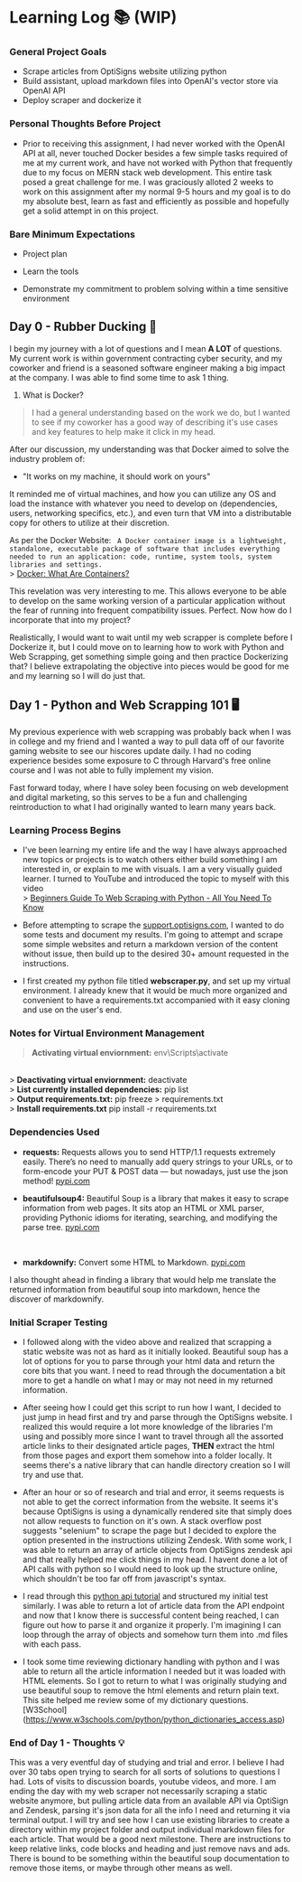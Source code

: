 # Learning Log 📚 (WIP)
### General Project Goals
- Scrape articles from OptiSigns website utilizing python
- Build assistant, upload markdown files into OpenAI's vector store via OpenAI API
- Deploy scraper and dockerize it

### Personal Thoughts Before Project
- Prior to receiving this assignment, I had never worked with the OpenAI API at all, never touched Docker besides a few simple tasks required of me at my current work, and have not worked with Python that frequently due to my focus on MERN stack web development. This entire task posed a great challenge for me. I was graciously alloted 2 weeks to work on this assignment after my normal 9-5 hours and my goal is to do my absolute best, learn as fast and efficiently as possible and hopefully get a solid attempt in on this project.

### Bare Minimum Expectations
- Project plan

- Learn the tools

- Demonstrate my commitment to problem solving within a time sensitive environment

## Day 0 - Rubber Ducking 🦆

I begin my journey with a lot of questions and I mean <strong>A LOT</strong> of questions. My current work is within government contracting cyber security, and my coworker and friend is a seasoned software engineer making a big impact at the company. I was able to find some time to ask 1 thing.

1. What is Docker?
> I had a general understanding based on the work we do, but I wanted to see if my coworker has a good way of describing it's use cases and key features to help make it click in my head.

After our discussion, my understanding was that Docker aimed to solve the industry problem of: 
-  "It works on my machine, it should work on yours"

It reminded me of virtual machines, and how you can utilize any OS and load the instance with whatever you need to develop on (dependencies, users, networking specifics, etc.), and even turn that VM into a distributable copy for others to utilize at their discretion. 

As per the Docker Website:
``` A Docker container image is a lightweight, standalone, executable package of software that includes everything needed to run an application: code, runtime, system tools, system libraries and settings.```
<br> > [Docker: What Are Containers?](https://www.docker.com/resources/what-container/)

This revelation was very interesting to me. This allows everyone to be able to develop on the same working version of a particular application without the fear of running into frequent compatibility issues. Perfect. Now how do I incorporate that into my project?

Realistically, I would want to wait until my web scrapper is complete before I Dockerize it, but I could move on to learning how to work with Python and Web Scrapping, get something simple going and then practice Dockerizing that? I believe extrapolating the objective into pieces would be good for me and my learning so I will do just that.


## Day 1 - Python and Web Scrapping 101 🖥️

My previous experience with web scrapping was probably back when I was in college and my friend and I wanted a way to pull data off of our favorite gaming website to see our hiscores update daily. I had no coding experience besides some exposure to C through Harvard's free online course and I was not able to fully implement my vision.

Fast forward today, where I have soley been focusing on web development and digital marketing, so this serves to be a fun and challenging reintroduction to what I had originally wanted to learn many years back.

### Learning Process Begins

- I've been learning my entire life and the way I have always approached new topics or projects is to watch others either build something I am interested in, or explain to me with visuals. I am a very visually guided learner. I turned to YouTube and introduced the topic to myself with this video 
<br> > [Beginners Guide To Web Scraping with Python - All You Need To Know](https://youtu.be/QhD015WUMxE?si=LqAna1kFAnqY-k3q)

- Before attempting to scrape the [support.optisigns.com](https://support.optisigns.com/hc/en-us), I wanted to do some tests and document my results. I'm going to attempt and scrape some simple websites and return a markdown version of the content without issue, then build up to the desired 30+ amount requested in the instructions.

- I first created my python file titled <strong>webscraper.py</strong>, and set up my virtual environment. I already knew that it would be much more organized and convenient to have a requirements.txt accompanied with it easy cloning and use on the user's end.  

### Notes for Virtual Environment Management
> <strong>Activating virtual enviornment:</strong> env\Scripts\activate
<br>
> <strong>Deactivating virtual enviornment:</strong> deactivate
<br>
> <strong>List currently installed dependencies:</strong> pip list
<br>
> <strong>Output requirements.txt:</strong> pip freeze > requirements.txt
<br>
> <strong>Install requirements.txt</strong> pip install -r requirements.txt

### Dependencies Used

- <strong>requests:</strong> Requests allows you to send HTTP/1.1 requests extremely easily. There’s no need to manually add query strings to your URLs, or to form-encode your PUT & POST data — but nowadays, just use the json method! [pypi.com](https://pypi.org/project/requests/)<br>

- <strong>beautifulsoup4:</strong> Beautiful Soup is a library that makes it easy to scrape information from web pages. It sits atop an HTML or XML parser, providing Pythonic idioms for iterating, searching, and modifying the parse tree. [pypi.com](https://pypi.org/project/beautifulsoup4/)
<br>

- <strong>markdownify:</strong> Convert some HTML to Markdown. [pypi.com](https://pypi.org/project/markdownify/)

I also thought ahead in finding a library that would help me translate the returned information from beautiful soup into markdown, hence the discover of markdownify.

### Initial Scraper Testing
 
- I followed along with the video above and realized that scrapping a static website was not as hard as it initially looked. Beautiful soup has a lot of options for you to parse through your html data and return the core bits that you want. I need to read through the documentation a bit more to get a handle on what I may or may not need in my returned information. 

- After seeing how I could get this script to run how I want, I decided to just jump in head first and try and parse through the OptiSigns website. I realized this would require a lot more knowledge of the libraries I'm using and possibly more since I want to travel through all the assorted article links to their designated article pages, <strong>THEN</strong> extract the html from those pages and export them somehow into a folder locally. It seems there's a native library that can handle directory creation so I will try and use that.

- After an hour or so of research and trial and error, it seems requests is not able to get the correct information from the website. It seems it's because OptiSigns is using a dynamically rendered site that simply does not allow requests to function on it's own. A stack overflow post suggests "selenium" to scrape the page but I decided to explore the option presented in the instructions utilizing Zendesk. With some work, I was able to return an array of article objects from OptiSigns zendesk api and that really helped me click things in my head. I havent done a lot of API calls with python so I would need to look up the structure online, which shouldn't be too far off from javascript's syntax.

- I read through this [python api tutorial](https://www.geeksforgeeks.org/how-to-make-api-calls-using-python/) and structured my initial test similarly. I was able to return a lot of article data from the API endpoint and now that I know there is successful content being reached, I can figure out how to parse it and organize it properly. I'm imagining I can loop through the array of objects and somehow turn them into .md files with each pass.

- I took some time reviewing dictionary handling with python and I was able to return all the article information I needed but it was loaded with HTML elements. So I got to return to what I was originally studying and use beautiful soup to remove the html elements and return plain text. This site helped me review some of my dictionary questions. [W3School] (https://www.w3schools.com/python/python_dictionaries_access.asp)

### End of Day 1 - Thoughts 💡

This was a very eventful day of studying and trial and error. I believe I had over 30 tabs open trying to search for all sorts of solutions to questions I had. Lots of visits to discussion boards, youtube videos, and more. I am ending the day with my web scraper not necessarily scraping a static website anymore, but pulling article data from an available API via OptiSign and Zendesk, parsing it's json data for all the info I need and returning it via terminal output. I will try and see how I can use existing libraries to create a directory within my project folder and output individual markdown files for each article. That would be a good next milestone. There are instructions to keep relative links, code blocks and heading and just remove navs and ads. There is bound to be something within the beautiful soup documentation to remove those items, or maybe through other means as well. 